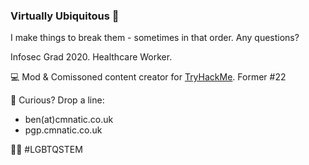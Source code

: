 ### Virtually Ubiquitous 🌱
I make things to break them - sometimes in that order. Any questions?

Infosec Grad 2020. Healthcare Worker.

:computer: Mod & Comissoned content creator for [TryHackMe](https://tryhackme.com/p/cmnatic). Former #22


:love_letter: Curious? Drop a line:
- ben(at)cmnatic.co.uk
- pgp.cmnatic.co.uk

:rainbow_flag: #LGBTQSTEM



<!--
**CMNatic/CMNatic** is a ✨ _special_ ✨ repository because its `README.md` (this file) appears on your GitHub profile.

Here are some ideas to get you started:

- 🔭 I’m currently working on ...
- 🌱 I’m currently learning ...
- 👯 I’m looking to collaborate on ...
- 🤔 I’m looking for help with ...
- 💬 Ask me about ...
- 📫 How to reach me: ...
- 😄 Pronouns: ...
- ⚡ Fun fact: ...
-->
